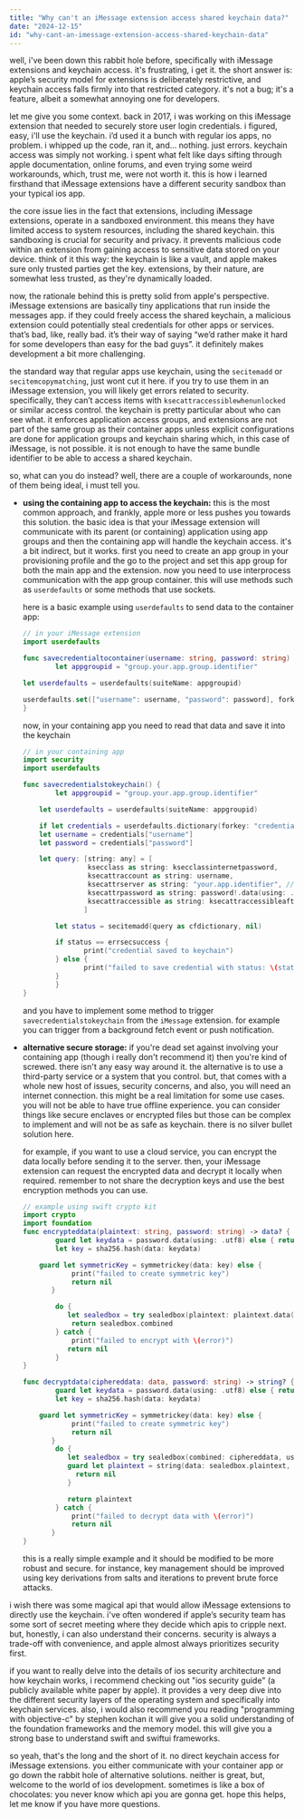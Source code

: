 ```yaml
---
title: "Why can't an iMessage extension access shared keychain data?"
date: "2024-12-15"
id: "why-cant-an-imessage-extension-access-shared-keychain-data"
---
```


well, i've been down this rabbit hole before, specifically with iMessage extensions and keychain access. it's frustrating, i get it. the short answer is: apple’s security model for extensions is deliberately restrictive, and keychain access falls firmly into that restricted category. it's not a bug; it's a feature, albeit a somewhat annoying one for developers.

let me give you some context. back in 2017, i was working on this iMessage extension that needed to securely store user login credentials. i figured, easy, i'll use the keychain. i’d used it a bunch with regular ios apps, no problem. i whipped up the code, ran it, and… nothing. just errors. keychain access was simply not working. i spent what felt like days sifting through apple documentation, online forums, and even trying some weird workarounds, which, trust me, were not worth it. this is how i learned firsthand that iMessage extensions have a different security sandbox than your typical ios app.

the core issue lies in the fact that extensions, including iMessage extensions, operate in a sandboxed environment. this means they have limited access to system resources, including the shared keychain. this sandboxing is crucial for security and privacy. it prevents malicious code within an extension from gaining access to sensitive data stored on your device. think of it this way: the keychain is like a vault, and apple makes sure only trusted parties get the key. extensions, by their nature, are somewhat less trusted, as they're dynamically loaded.

now, the rationale behind this is pretty solid from apple's perspective. iMessage extensions are basically tiny applications that run inside the messages app. if they could freely access the shared keychain, a malicious extension could potentially steal credentials for other apps or services. that’s bad, like, really bad. it’s their way of saying “we’d rather make it hard for some developers than easy for the bad guys”. it definitely makes development a bit more challenging.

the standard way that regular apps use keychain, using the `secitemadd` or `secitemcopymatching`, just wont cut it here. if you try to use them in an iMessage extension, you will likely get errors related to security. specifically, they can’t access items with `ksecattraccessiblewhenunlocked` or similar access control. the keychain is pretty particular about who can see what. it enforces application access groups, and extensions are not part of the same group as their container apps unless explicit configurations are done for application groups and keychain sharing which, in this case of iMessage, is not possible. it is not enough to have the same bundle identifier to be able to access a shared keychain.

so, what can you do instead? well, there are a couple of workarounds, none of them being ideal, i must tell you.

*   **using the containing app to access the keychain:** this is the most common approach, and frankly, apple more or less pushes you towards this solution. the basic idea is that your iMessage extension will communicate with its parent (or containing) application using app groups and then the containing app will handle the keychain access. it's a bit indirect, but it works. first you need to create an app group in your provisioning profile and the go to the project and set this app group for both the main app and the extension. now you need to use interprocess communication with the app group container. this will use methods such as `userdefaults` or some methods that use sockets.

    here is a basic example using `userdefaults` to send data to the container app:

    ```swift
    // in your iMessage extension
    import userdefaults

    func savecredentialtocontainer(username: string, password: string) {
            let appgroupid = "group.your.app.group.identifier"

    let userdefaults = userdefaults(suiteName: appgroupid)

    userdefaults.set(["username": username, "password": password], forkey: "credentials")
    }
    ```

    now, in your containing app you need to read that data and save it into the keychain

    ```swift
    // in your containing app
    import security
    import userdefaults

    func savecredentialstokeychain() {
            let appgroupid = "group.your.app.group.identifier"

        let userdefaults = userdefaults(suiteName: appgroupid)

        if let credentials = userdefaults.dictionary(forkey: "credentials") as? [string: string] {
        let username = credentials["username"]
        let password = credentials["password"]

        let query: [string: any] = [
                    ksecclass as string: ksecclassinternetpassword,
                    ksecattraccount as string: username,
                    ksecattrserver as string: "your.app.identifier", // using the bundle id or a fixed string
                    ksecattrpassword as string: password!.data(using: .utf8)!,
                    ksecattraccessible as string: ksecattraccessibleafterfirstunlockthisdeviceonly,
                   ]

            let status = secitemadd(query as cfdictionary, nil)

            if status == errsecsuccess {
                   print("credential saved to keychain")
            } else {
                   print("failed to save credential with status: \(status)")
            }
            }
    }
    ```

    and you have to implement some method to trigger `savecredentialstokeychain` from the `iMessage` extension. for example you can trigger from a background fetch event or push notification.

*   **alternative secure storage:** if you're dead set against involving your containing app (though i really don't recommend it) then you're kind of screwed. there isn't any easy way around it. the alternative is to use a third-party service or a system that you control. but, that comes with a whole new host of issues, security concerns, and also, you will need an internet connection. this might be a real limitation for some use cases. you will not be able to have true offline experience. you can consider things like secure enclaves or encrypted files but those can be complex to implement and will not be as safe as keychain. there is no silver bullet solution here.

    for example, if you want to use a cloud service, you can encrypt the data locally before sending it to the server. then, your iMessage extension can request the encrypted data and decrypt it locally when required. remember to not share the decryption keys and use the best encryption methods you can use.

    ```swift
    // example using swift crypto kit
    import crypto
    import foundation
    func encrypteddata(plaintext: string, password: string) -> data? {
            guard let keydata = password.data(using: .utf8) else { return nil }
            let key = sha256.hash(data: keydata)

        guard let symmetricKey = symmetrickey(data: key) else {
                print("failed to create symmetric key")
                return nil
           }

            do {
               let sealedbox = try sealedbox(plaintext: plaintext.data(using: .utf8)!, using: symmetricKey)
                return sealedbox.combined
            } catch {
                print("failed to encrypt with \(error)")
               return nil
            }
    }

    func decryptdata(ciphereddata: data, password: string) -> string? {
            guard let keydata = password.data(using: .utf8) else { return nil }
            let key = sha256.hash(data: keydata)

        guard let symmetricKey = symmetrickey(data: key) else {
                print("failed to create symmetric key")
                return nil
           }
            do {
               let sealedbox = try sealedbox(combined: ciphereddata, using: symmetricKey)
               guard let plaintext = string(data: sealedbox.plaintext, encoding: .utf8) else {
                 return nil
               }

               return plaintext
            } catch {
                print("failed to decrypt data with \(error)")
                return nil
           }
    }
    ```
    this is a really simple example and it should be modified to be more robust and secure. for instance, key management should be improved using key derivations from salts and iterations to prevent brute force attacks.

i wish there was some magical api that would allow iMessage extensions to directly use the keychain. i've often wondered if apple’s security team has some sort of secret meeting where they decide which apis to cripple next. but, honestly, i can also understand their concerns. security is always a trade-off with convenience, and apple almost always prioritizes security first.

if you want to really delve into the details of ios security architecture and how keychain works, i recommend checking out "ios security guide" (a publicly available white paper by apple). it provides a very deep dive into the different security layers of the operating system and specifically into keychain services. also, i would also recommend you reading "programming with objective-c" by stephen kochan it will give you a solid understanding of the foundation frameworks and the memory model. this will give you a strong base to understand swift and swiftui frameworks.

so yeah, that's the long and the short of it. no direct keychain access for iMessage extensions. you either communicate with your container app or go down the rabbit hole of alternative solutions. neither is great, but, welcome to the world of ios development. sometimes is like a box of chocolates: you never know which api you are gonna get. hope this helps, let me know if you have more questions.
